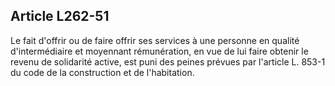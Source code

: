 ## Article L262-51

Le fait d'offrir ou de faire offrir ses services à une personne en qualité d'intermédiaire et moyennant
rémunération, en vue de lui faire obtenir le revenu de solidarité active, est puni des peines prévues par
l'article L. 853-1 du code de la construction et de l'habitation.

